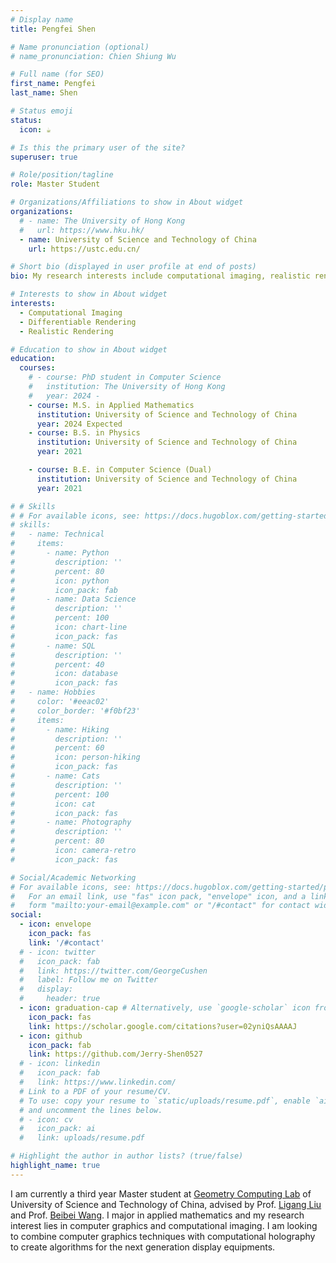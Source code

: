 ```yaml
---
# Display name
title: Pengfei Shen

# Name pronunciation (optional)
# name_pronunciation: Chien Shiung Wu

# Full name (for SEO)
first_name: Pengfei
last_name: Shen

# Status emoji
status:
  icon: ☕️

# Is this the primary user of the site?
superuser: true

# Role/position/tagline
role: Master Student

# Organizations/Affiliations to show in About widget
organizations:
  # - name: The University of Hong Kong
  #   url: https://www.hku.hk/
  - name: University of Science and Technology of China 
    url: https://ustc.edu.cn/

# Short bio (displayed in user profile at end of posts)
bio: My research interests include computational imaging, realistic rendering and differentiable rendering.

# Interests to show in About widget
interests:
  - Computational Imaging
  - Differentiable Rendering
  - Realistic Rendering

# Education to show in About widget
education:
  courses:
    # - course: PhD student in Computer Science
    #   institution: The University of Hong Kong
    #   year: 2024 -
    - course: M.S. in Applied Mathematics
      institution: University of Science and Technology of China
      year: 2024 Expected
    - course: B.S. in Physics
      institution: University of Science and Technology of China
      year: 2021

    - course: B.E. in Computer Science (Dual)
      institution: University of Science and Technology of China
      year: 2021

# # Skills
# # For available icons, see: https://docs.hugoblox.com/getting-started/page-builder/#icons
# skills:
#   - name: Technical
#     items:
#       - name: Python
#         description: ''
#         percent: 80
#         icon: python
#         icon_pack: fab
#       - name: Data Science
#         description: ''
#         percent: 100
#         icon: chart-line
#         icon_pack: fas
#       - name: SQL
#         description: ''
#         percent: 40
#         icon: database
#         icon_pack: fas
#   - name: Hobbies
#     color: '#eeac02'
#     color_border: '#f0bf23'
#     items:
#       - name: Hiking
#         description: ''
#         percent: 60
#         icon: person-hiking
#         icon_pack: fas
#       - name: Cats
#         description: ''
#         percent: 100
#         icon: cat
#         icon_pack: fas
#       - name: Photography
#         description: ''
#         percent: 80
#         icon: camera-retro
#         icon_pack: fas

# Social/Academic Networking
# For available icons, see: https://docs.hugoblox.com/getting-started/page-builder/#icons
#   For an email link, use "fas" icon pack, "envelope" icon, and a link in the
#   form "mailto:your-email@example.com" or "/#contact" for contact widget.
social:
  - icon: envelope
    icon_pack: fas
    link: '/#contact'
  # - icon: twitter
  #   icon_pack: fab
  #   link: https://twitter.com/GeorgeCushen
  #   label: Follow me on Twitter
  #   display:
  #     header: true
  - icon: graduation-cap # Alternatively, use `google-scholar` icon from `ai` icon pack
    icon_pack: fas
    link: https://scholar.google.com/citations?user=02yniQsAAAAJ
  - icon: github
    icon_pack: fab
    link: https://github.com/Jerry-Shen0527
  # - icon: linkedin
  #   icon_pack: fab
  #   link: https://www.linkedin.com/
  # Link to a PDF of your resume/CV.
  # To use: copy your resume to `static/uploads/resume.pdf`, enable `ai` icons in `params.yaml`,
  # and uncomment the lines below.
  # - icon: cv
  #   icon_pack: ai
  #   link: uploads/resume.pdf

# Highlight the author in author lists? (true/false)
highlight_name: true
---
```


I am currently a third year Master student at [Geometry Computing Lab](http://gcl.ustc.edu.cn/) of University of Science and Technology of China, advised by Prof. [Ligang Liu](http://staff.ustc.edu.cn/~lgliu/) and Prof. [Beibei Wang](https://wangningbei.github.io/). I major in applied mathematics and my research interest lies in computer graphics and computational imaging. I am looking to combine computer graphics techniques with computational holography to create algorithms for the next generation display equipments.